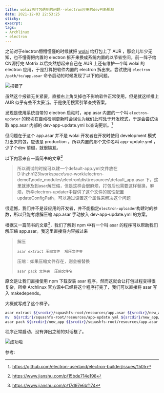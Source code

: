```yaml
---
title: wolai再打包遇到的问题--electron应用的dev判断机制
date: 2021-12-03 22:53:25
sticky:
execrpt:
tags:
- Archlinux
- electron
---
```


之前对于electron懵懵懂懂的时候就把 [wolai](https://www.wolai.com/) 给打包上了 AUR ，那会儿年少无知，也不懂得把内置的 electron 拆开来换成系统内置的以节省空间。前一阵子给CN源打完 Motrix 以后突然想起来自己在 AUR 上还有维护一个叫 wolai 的electron 应用，于是打算把软件内置的 electron 拆出来。尝试使用 `electron /path/to/app.asar` 命令启动的时候发现了以下的问题。

![报错了](https://npm.elemecdn.com/superbadguy-bed@0.0.4/3.png)

虽然这个报错无关紧要，直接右上角叉掉也不影响软件正常使用，但是就这样推上 AUR 似乎有些不太妥当。于是使用搜索引擎查找答案。

发现是使用系统自带的 electron 启动时，app.asar 内置的一个叫 `electron-updater` 的模块在自动检测更新时会误认为我们此时处于开发模式，于是会尝试读取 app.asar 内部的 dev-app-update.yml 以查询更新。[^1]

但问题在于这个 app.asar 并不是 wolai 开发者在开发时使用 development 模式打出来的包，应该是 production ，所以内置的那个文件名叫 app-update.yml ，少了个dev 前缀，就很尴尬。

以下内容来自一篇简书的文章[^2]

> 所以调试的时候可以建一个default-app.yml文件放在D:\hzhh123\workspace\vue-work\electron-demo1\node_modules\electron\dist\resources\default_app.asar 下，这里就涉及到asar解压缩，但是这样会很麻烦，打包后也需要这样替换，麻烦，所幸electron-updater中提供了这个文件的属性配置updateConfigPath，可以通过设置这个属性来解决这个问题

很遗憾，我们并不是该应用的开发者，并不能指定`electron-uploader`构建时的参数，所以只能考虑解压缩 app.asar 手动放入 dev-app-update.yml 的方案。

根据又一篇简书的文章[^3]，我们了解到 npm 中有一个叫 asar 的程序可以帮助我们解压缩 app.asar。我这里直接将内容搬过来

> 解压
>
> ```undefined
> asar extract 压缩文件  解压文件夹
> ```
>
> 压缩：如果压缩文件存在，则会被替换
>
> ```undefined
> asar pack 文件夹  压缩文件名
> ```

原文是让我们直接使用 npm 下载安装 asar 程序，然而这就会让打包过程变得很复杂，所幸 Archlinux 官方源中已经将这个程序打完了，我们可以直接将 asar 写入 makedepends。

大概就写成了这个样子。

```bash
asar extract ${srcdir}/squashfs-root/resources/app.asar ${srcdir}/new_app
mv  ${srcdir}/squashfs-root/resources/app-update.yml ${srcdir}/new_app/dev-app-update.yml
asar pack ${srcdir}/new_app ${srcdir}/squashfs-root/resources/app.asar
```

程序正常启动，没有弹出之前的对话框了。

![成功啦](https://npm.elemecdn.com/superbadguy-bed@0.0.4/4.png)

参考: 

[^1]: https://github.com/electron-userland/electron-builder/issues/1505
[^2]: https://www.jianshu.com/p/15bde714e198
[^3]: https://www.jianshu.com/p/17d97e6bf174

